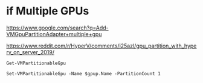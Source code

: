 
# if Multiple GPUs
https://www.google.com/search?q=Add-VMGpuPartitionAdapter+multiple+gpu


https://www.reddit.com/r/HyperV/comments/i25azl/gpu_partition_with_hyperv_on_server_2019/

`Get-VMPartitionableGpu`

`Set-VMPartitionableGpu -Name $gpup.Name -PartitionCount 1`

